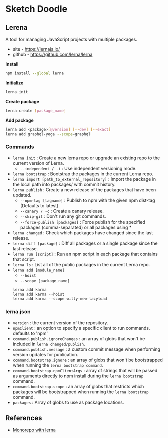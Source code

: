 # Sketch Doodle

## Lerena

A tool for managing JavaScript projects with multiple packages.

- site - https://lernajs.io/
- github - https://github.com/lerna/lerna

**Install**

```bash
npm install --global lerna
```

**Initialize**

```bash
lerna init
```

**Create package**

```bash
lerna create [package_name]
```

**Add package**

```bash
lerna add <package>[@version] [--dev] [--exact]
lerna add graphql-yoga --scope=graphql
```

### Commands

- `lerna init` : Create a new lerna repo or upgrade an existing repo to the current version of Lerna.
  - `--independent / -i` : Use independent versioning mode.
- `lerna bootstrap` : Bootstrap the packages in the current Lerna repo.
- `lerna import [path_to_external_repository]` : Import the package in the local path into packages/<directory-name> with commit history.
- `lerna publish` : Create a new release of the packages that have been updated.
  - `--npm-tag [tagname]` : Publish to npm with the given npm dist-tag (Defaults to latest).
  - `--canary / -c` : Create a canary release.
  - `--skip-git` : Don't run any git commands.
  - `--force-publish [packages]` : Force publish for the specified packages (comma-separated) or all packages using \*
- `lerna changed` : Check which packages have changed since the last release.
- `lerna diff [package]` : Diff all packages or a single package since the last release.
- `lerna run [script]` : Run an npm script in each package that contains that script.
- `lerna ls` : List all of the public packages in the current Lerna repo.
- `lerna add [module_name]`
  - `--hoist`
  - `--scope [package_name]`
  ```javascript
  lerna add karma
  lerna add karma --hoist
  lerna add karma --scope witty-mew-lazyload
  ```

### lerna.json

- `version` : the current version of the repository.
- `npmClient` : an option to specify a specific client to run commands. defaults to 'npm'
- `command.publish.ignoreChanges` : an array of globs that won't be included in `lerna changed/publish`.
- `command.publish.message` : a custom commit message when performing version updates for publication.
- `command.bootstrap.ignore` : an array of globs that won't be bootstrapped when running the `lerna bootstrap command`.
- `command.bootstrap.npmClientArgs` : array of strings that will be passed as arguments directly to npm install during the `lerna bootstrap` command.
- `command.bootstrap.scope` : an array of globs that restricts which packages will be bootstrapped when running the `lerna bootstrap` command.
- `packages` : Array of globs to use as package locations.

## References

- [Monorepo with lerna](http://playnode.io/2017/slides/playnode2017_monorepo_with_lerna.pdf)
